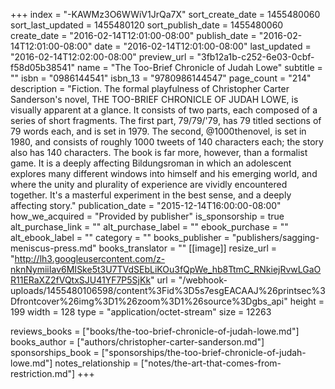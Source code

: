 +++
index = "-KAWMz3O6WWiV1JrQa7X"
sort_create_date = 1455480060
sort_last_updated = 1455480120
sort_publish_date = 1455480060
create_date = "2016-02-14T12:01:00-08:00"
publish_date = "2016-02-14T12:01:00-08:00"
date = "2016-02-14T12:01:00-08:00"
last_updated = "2016-02-14T12:02:00-08:00"
preview_url = "3fb12a1b-c252-6e03-0cbf-f58d05b38541"
name = "The Too-Brief Chronicle of Judah Lowe"
subtitle = ""
isbn = "0986144541"
isbn_13 = "9780986144547"
page_count = "214"
description = "Fiction. The formal playfulness of Christopher Carter Sanderson's novel, THE TOO-BRIEF CHRONICLE OF JUDAH LOWE, is visually apparent at a glance. It consists of two parts, each composed of a series of short fragments. The first part, 79/79/'79, has 79 titled sections of 79 words each, and is set in 1979. The second, @1000thenovel, is set in 1980, and consists of roughly 1000 tweets of 140 characters each; the story also has 140 characters. The book is far more, however, than a formalist game. It is a deeply affecting Bildungsroman in which an adolescent explores many different windows into himself and his emerging world, and where the unity and plurality of experience are vividly encountered together. It's a masterful experiment in the best sense, and a deeply affecting story."
publication_date = "2015-12-14T16:00:00-08:00"
how_we_acquired = "Provided by publisher"
is_sponsorship = true
alt_purchase_link = ""
alt_purchase_label = ""
ebook_purchase = ""
alt_ebook_label = ""
category = ""
books_publisher = "publishers/sagging-meniscus-press.md"
books_translator = ""
[[image]]
resize_url = "http://lh3.googleusercontent.com/z-nknNymiiIav6MISke5t3U7TVdSEbLiKOu3fQpWe_hb8TtmC_RNkiejRvwLGaOR11ERaXZ2fVQtxSJU41YF7P5SjKk"
url = "/webhook-uploads/1455480106598/content%3Fid%3D5s7esgEACAAJ%26printsec%3Dfrontcover%26img%3D1%26zoom%3D1%26source%3Dgbs_api"
height = 199
width = 128
type = "application/octet-stream"
size = 12263

reviews_books = ["books/the-too-brief-chronicle-of-judah-lowe.md"]
books_author = ["authors/christopher-carter-sanderson.md"]
sponsorships_book = ["sponsorships/the-too-brief-chronicle-of-judah-lowe.md"]
notes_relationship = ["notes/the-art-that-comes-from-restriction.md"]
+++
